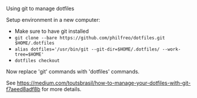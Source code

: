 Using git to manage dotfiles 

Setup environment in a new computer:
- Make sure to have git installed
- `git clone --bare https://github.com/philfreo/dotfiles.git $HOME/.dotfiles`
- `alias dotfiles='/usr/bin/git --git-dir=$HOME/.dotfiles/ --work-tree=$HOME'`
- `dotfiles checkout`

Now replace 'git' commands with 'dotfiles' commands.

See https://medium.com/toutsbrasil/how-to-manage-your-dotfiles-with-git-f7aeed8adf8b for more details.

